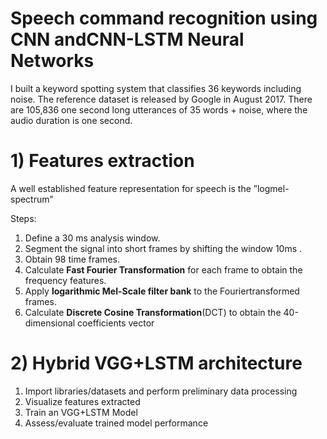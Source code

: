 # Speech command recognition using CNN andCNN-LSTM Neural Networks

I built a keyword spotting system that classifies 36 keywords including noise. 
The reference dataset is released by Google in August 2017.
There are 105,836 one second long utterances of 35 words + noise, where the audio duration is one second. 

# 1) Features extraction

A well established feature representation for speech is the ”logmel-spectrum”

Steps:
1.  Define a 30 ms analysis window.
2.  Segment the signal into short frames by shifting the window 10ms .
3.  Obtain 98 time frames.
4.  Calculate **Fast Fourier Transformation** for each frame to obtain the frequency features.
5.  Apply **logarithmic Mel-Scale filter bank** to the Fouriertransformed frames.
6.  Calculate **Discrete Cosine Transformation**(DCT) to obtain the 40-dimensional coefficients vector

# 2)  Hybrid VGG+LSTM architecture

1. Import libraries/datasets and perform preliminary data processing
2. Visualize features extracted
3. Train an VGG+LSTM Model
4. Assess/evaluate trained model performance
